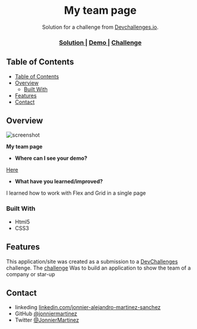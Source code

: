 <!-- Please update value in the {}  -->

<h1 align="center">My team page</h1>

<div align="center">
   Solution for a challenge from  <a href="http://devchallenges.io" target="_blank">Devchallenges.io</a>.
</div>

<div align="center">
  <h3>
    <a href="https://github.com/jonniermartinez/my-team-page">
      Solution
    </a>
    <span> | </span>
    <a href="https://jonniermartinez.github.io/my-team-page/">
      Demo
    </a>
    <span> | </span>
    <a href="https://devchallenges.io/challenges/hhmesazsqgKXrTkYkt0U">
      Challenge
    </a>
  </h3>
</div>

<!-- TABLE OF CONTENTS -->

## Table of Contents

- [Table of Contents](#table-of-contents)
- [Overview](#overview)
  - [Built With](#built-with)
- [Features](#features)
- [Contact](#contact)

<!-- OVERVIEW -->

## Overview

![screenshot](./img/produccion.gif)

**My team page**

- **Where can I see your demo?**
  
[Here](https://jonniermartinez.github.io/my-team-page/)

- **What have you learned/improved?**

I learned how to work with Flex and Grid in a single page


### Built With

<!-- This section should list any major frameworks that you built your project using. Here are a few examples.-->

- Html5
- CSS3

## Features

<!-- List the features of your application or follow the template. Don't share the figma file here :) -->

This application/site was created as a submission to a [DevChallenges](https://devchallenges.io/challenges) challenge. The [challenge](https://devchallenges.io/challenges/hhmesazsqgKXrTkYkt0U) Was to build an application to show the team of a company or star-up 


## Contact

- linkeding [linkedin.com/jonnier-alejandro-martinez-sanchez](https://co.linkedin.com/in/jonnier-alejandro-martinez-sanchez)
- GitHub [@jonniermartinez](https://github.com/jonniermartinez)
- Twitter [@JonnierMartinez](https://twitter.com/jonniermartinez)